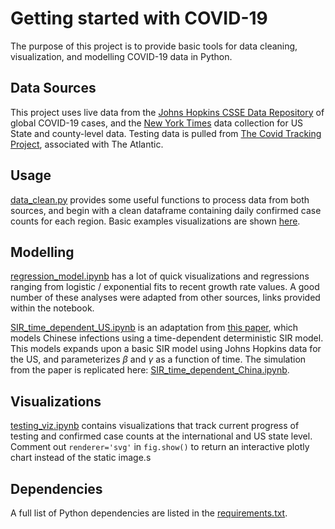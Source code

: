 # Getting started with COVID-19
The purpose of this project is to provide basic tools for data cleaning, visualization, and modelling COVID-19 data in Python.

## Data Sources
This project uses live data from the [Johns Hopkins CSSE Data Repository](https://github.com/CSSEGISandData/COVID-19) of global COVID-19 cases, and the [New York Times](https://github.com/nytimes/covid-19-data) data collection for US State and county-level data. Testing data is pulled from [The Covid Tracking Project](https://covidtracking.com/), associated with The Atlantic.

## Usage
[data_clean.py](data_clean.py) provides some useful functions to process data from both sources, and begin with a clean dataframe containing daily confirmed case counts for each region. Basic examples visualizations are shown [here](testing_viz.ipynb).

## Modelling
[regression_model.ipynb](regression_model.ipynb) has a lot of quick visualizations and regressions ranging from logistic / exponential fits to recent growth rate values. A good number of these analyses were adapted from other sources, links provided within the notebook.

[SIR_time_dependent_US.ipynb](SIR_time_dependent_US.ipynb) is an adaptation from [this paper](https://arxiv.org/abs/2003.00122), which models Chinese infections using a time-dependent deterministic SIR model. This models expands upon a basic SIR model using Johns Hopkins data for the US, and parameterizes $\beta$ and $\gamma$ as a function of time. The simulation from the paper is replicated here: [SIR_time_dependent_China.ipynb](SIR_time_dependent_China.ipynb).

## Visualizations
[testing_viz.ipynb](testing_viz.ipynb) contains visualizations that track current progress of testing and confirmed case counts at the international and US state level. Comment out `renderer='svg'` in `fig.show()` to return an interactive plotly chart instead of the static image.s

## Dependencies
A full list of Python dependencies are listed in the [requirements.txt](requirements.txt).
